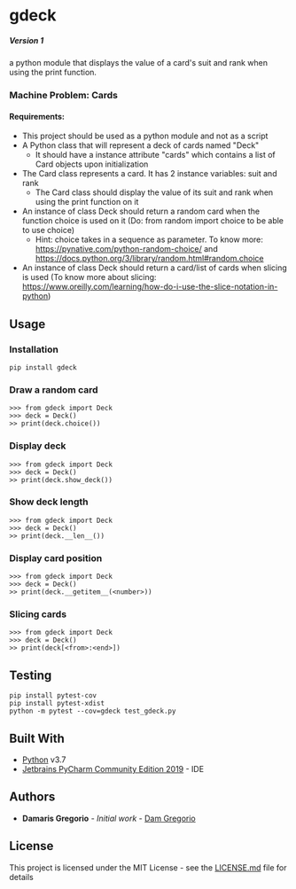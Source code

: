 # gdeck
##### Version 1
a python module that displays the value of a card's suit and rank when using the print function.


### Machine Problem: Cards

#### Requirements:

* This project should be used as a python module and not as a script
* A Python class that will represent a deck of cards named "Deck"
  * It should have a instance attribute "cards" which contains a list of Card objects upon initialization
* The Card class represents a card. It has 2 instance variables: suit and rank
  * The Card class should display the value of its suit and rank when using the print function on it
* An instance of class Deck should return a random card when the function choice is used on it (Do: from random import choice to be able to use choice)
  * Hint: choice takes in a sequence as parameter. To know more: https://pynative.com/python-random-choice/ and https://docs.python.org/3/library/random.html#random.choice
* An instance of class Deck should return a card/list of cards when slicing is used (To know more about slicing: https://www.oreilly.com/learning/how-do-i-use-the-slice-notation-in-python)



## Usage

### Installation
```
pip install gdeck
```

### Draw a random card
```
>>> from gdeck import Deck
>>> deck = Deck()
>> print(deck.choice())
```

### Display deck
```
>>> from gdeck import Deck
>>> deck = Deck()
>> print(deck.show_deck())
```

### Show deck length
```
>>> from gdeck import Deck
>>> deck = Deck()
>> print(deck.__len__())
```

### Display card position
```
>>> from gdeck import Deck
>>> deck = Deck()
>> print(deck.__getitem__(<number>))
```

### Slicing cards
```
>>> from gdeck import Deck
>>> deck = Deck()
>> print(deck[<from>:<end>])
```

## Testing
```
pip install pytest-cov
pip install pytest-xdist
python -m pytest --cov=gdeck test_gdeck.py
```

## Built With
* [Python](https://www.python.org/downloads/) v3.7
* [Jetbrains PyCharm Community Edition 2019](https://www.jetbrains.com/pycharm/download/) - IDE

## Authors

* **Damaris Gregorio** - *Initial work* - [Dam Gregorio](https://github.com/damiiegregorio)

## License

This project is licensed under the MIT License - see the [LICENSE.md](LICENSE.md) file for details
